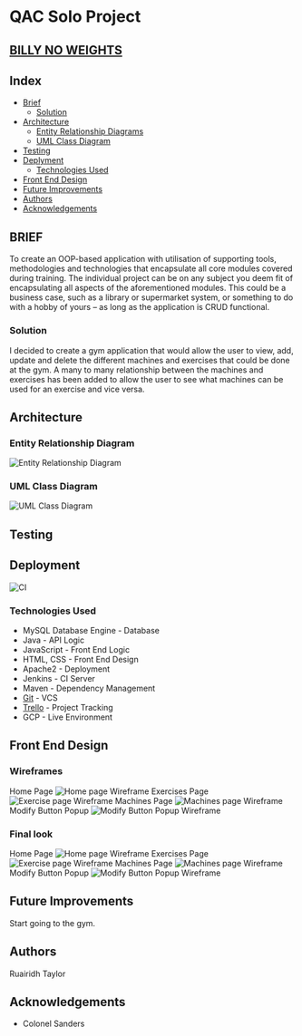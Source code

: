 # QAC Solo Project
## [BILLY NO WEIGHTS](http://34.89.83.113/)

## Index
* [Brief](#brief)
  * [Solution](#solution)
* [Architecture](#arch)
  * [Entity Relationship Diagrams](#erd)
  * [UML Class Diagram](#uml)
* [Testing](#testing)
* [Deplyment](#deployment)
  * [Technologies Used](#tech)
* [Front End Design](#FE)
* [Future Improvements](#future)
* [Authors](#author)
* [Acknowledgements](#acknowledgements)

<a name="brief"></a>
## BRIEF
To create an OOP-based application with utilisation of supporting tools, methodologies and technologies that encapsulate all core modules covered during training. The individual project can be on any subject you deem fit of encapsulating all aspects of the aforementioned modules. This could be a business case, such as a library or supermarket system, or something to do with a hobby of yours – as long as the application is CRUD functional. 

<a name="solution"></a>
### Solution
I decided to create a gym application that would allow the user to view, add, update and delete the different machines and exercises that could be done at the gym. A many to many relationship between the machines and exercises has been added to allow the user to see what machines can be used for an exercise and vice versa.

<a name="arch"></a>
## Architecture
<a name="erd"></a>
### Entity Relationship Diagram
![Entity Relationship Diagram](/Documentation/ERD.png)
<a name="uml"></a>
### UML Class Diagram
![UML Class Diagram](/Documentation/UMLClassDiagram.png)

<a name="testing"></a>
## Testing

<a name="deployment"></a>
## Deployment
![CI](/Documentation/CI.png)

<a name="tech"></a>
### Technologies Used

*   MySQL Database Engine - Database
*   Java - API Logic
*   JavaScript - Front End Logic
*   HTML, CSS - Front End Design
*   Apache2 - Deployment
*   Jenkins - CI Server
*   Maven - Dependency Management
*   [Git](https://github.com/RuairidhT/Solo_Project) - VCS
*   [Trello](https://trello.com/b/QgtEgD3s/billy-no-weights) - Project Tracking
*   GCP - Live Environment

<a name="FE"></a>
## Front End Design
### Wireframes
Home Page
![Home page Wireframe](/Documentation/HomePageWF.png)
Exercises Page
![Exercise page Wireframe](/Documentation/ExercisePageWF.png)
Machines Page
![Machines page Wireframe](/Documentation/MachinesPageWF.png)
Modify Button Popup
![Modify Button Popup Wireframe](/Documentation/ModifyPopupWF.png)

### Final look
Home Page
![Home page Wireframe](/Documentation/HomePage.png)
Exercises Page
![Exercise page Wireframe](/Documentation/ExercisePage.png)
Machines Page
![Machines page Wireframe](/Documentation/MachinesPage.png)
Modify Button Popup
![Modify Button Popup Wireframe](/Documentation/Modal.png)

<a name="future"></a>
## Future Improvements
Start going to the gym. 

<a name="author"></a>
## Authors
Ruairidh Taylor

<a name="acknowledgements"></a>
## Acknowledgements
* Colonel Sanders
